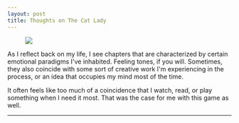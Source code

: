 ```yaml
---
layout: post
title: Thoughts on The Cat Lady
---
```



<figure>
    <img src="../img/cat_lady_review/cl-title.png.jpg">
</figure>

As I reflect back on my life, I see chapters that are characterized by certain emotional paradigms I've inhabited.  Feeling tones, if you will.  Sometimes, they also coincide with some sort of creative work I'm experiencing in the process, or an idea that occupies my mind most of the time.

It often feels like too much of a coincidence that I watch, read, or play something when I need it most.  That was the case for me with this game as well.

---
